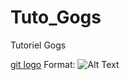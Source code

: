 # Tuto_Gogs

Tutoriel Gogs


[git logo](https://github.com/adrienED/test/blob/master/test4/2_git_clone.png)
Format: ![Alt Text](url)
